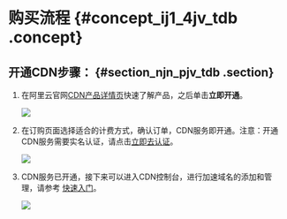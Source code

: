 # 购买流程 {#concept_ij1_4jv_tdb .concept}

## 开通CDN步骤： {#section_njn_pjv_tdb .section}

1.  在阿里云官网[CDN产品详情页](http://www.aliyun.com/product/cdn/)快速了解产品，之后单击**立即开通**。

    ![](http://static-aliyun-doc.oss-cn-hangzhou.aliyuncs.com/assets/img/5108/5018_zh-CN.png)

2.  在订购页面选择适合的计费方式，确认订单，CDN服务即开通。注意：开通CDN服务需要实名认证，请点击[立即去认证](https://account.console.aliyun.com/#/auth/home)。

    ![](http://docs-aliyun.cn-hangzhou.oss.aliyun-inc.com/assets/pic/27272/cn_zh/1501810699107/%E8%B4%AD%E4%B9%B0%E6%B5%81%E7%A8%8B%20%282%29.png)

3.  CDN服务已开通，接下来可以进入CDN控制台，进行加速域名的添加和管理，请参考 [快速入门](../cn.zh-CN/快速入门/快速入门.md#)。

    ![](https://docs-aliyun.cn-hangzhou.oss.aliyun-inc.com/cn/cdn/0.1.99/assets/image/bill/opennow.png)


